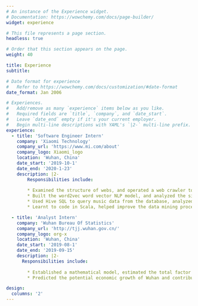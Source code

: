 ```yaml
---
# An instance of the Experience widget.
# Documentation: https://wowchemy.com/docs/page-builder/
widget: experience

# This file represents a page section.
headless: true

# Order that this section appears on the page.
weight: 40

title: Experience
subtitle:

# Date format for experience
#   Refer to https://wowchemy.com/docs/customization/#date-format
date_format: Jan 2006

# Experiences.
#   Add/remove as many `experience` items below as you like.
#   Required fields are `title`, `company`, and `date_start`.
#   Leave `date_end` empty if it's your current employer.
#   Begin multi-line descriptions with YAML's `|2-` multi-line prefix.
experience:
  - title: 'Software Engineer Intern'
    company: 'Xiaomi Technology'
    company_url: 'https://www.mi.com/about'
    company_logo: Xiaomi_logo
    location: 'Wuhan, China'
    date_start: '2019-10-1'
    date_end: '2020-1-23'
    description: |2-
        Responsibilities include:
        
        * Examined the structure of webs, and operated a web crawler to collect entity instances related to music. Added more than 10,000 instances, helped the customers better find their music tastes, and made the company recommend the music to the customers more accurately. 
        * Built the word2vec word vector NLP model, and analyzed the similarity between words of finance vocabulary. Expanded 5,000 words to the thesaurus, increased the recall of the tagging process by 2%.
        * Used Hive SQL to query music data from the database, analyzed the features such as the popularity of it with Python. Showed the result to the product manager through PPT, helped better make advertisements strategies.
        * Learnt to code in Scala, helped improve the data mining process, and improved the accuracy of tagging process to 90%.

  - title: 'Analyst Intern'
    company: 'Wuhan Bureau Of Statistics'
    company_url: 'http://tjj.wuhan.gov.cn/'
    company_logo: org-x
    location: 'Wuhan, China'
    date_start: '2019-08-1'
    date_end: '2019-09-15'
    description: |2-
      Responsibilities include:
      
        * Established a mathematical model, estimated the total factor productivity (TFP) and related factors of Wuhan. Helped researchers understand the impact of technological innovation on Wuhan’s economy from a quantitative perspective.
        * Predicted the potential economic growth of Wuhan and contributed to a theoretical paper about the influence of technology development on the economy.

design:
  columns: '2'
---
```

